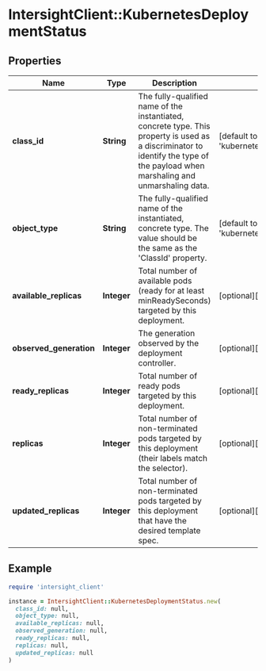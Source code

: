 # IntersightClient::KubernetesDeploymentStatus

## Properties

| Name | Type | Description | Notes |
| ---- | ---- | ----------- | ----- |
| **class_id** | **String** | The fully-qualified name of the instantiated, concrete type. This property is used as a discriminator to identify the type of the payload when marshaling and unmarshaling data. | [default to &#39;kubernetes.DeploymentStatus&#39;] |
| **object_type** | **String** | The fully-qualified name of the instantiated, concrete type. The value should be the same as the &#39;ClassId&#39; property. | [default to &#39;kubernetes.DeploymentStatus&#39;] |
| **available_replicas** | **Integer** | Total number of available pods (ready for at least minReadySeconds) targeted by this deployment. | [optional][default to 0] |
| **observed_generation** | **Integer** | The generation observed by the deployment controller. | [optional][default to 0] |
| **ready_replicas** | **Integer** | Total number of ready pods targeted by this deployment. | [optional][default to 0] |
| **replicas** | **Integer** | Total number of non-terminated pods targeted by this deployment (their labels match the selector). | [optional][default to 0] |
| **updated_replicas** | **Integer** | Total number of non-terminated pods targeted by this deployment that have the desired template spec. | [optional][default to 0] |

## Example

```ruby
require 'intersight_client'

instance = IntersightClient::KubernetesDeploymentStatus.new(
  class_id: null,
  object_type: null,
  available_replicas: null,
  observed_generation: null,
  ready_replicas: null,
  replicas: null,
  updated_replicas: null
)
```

